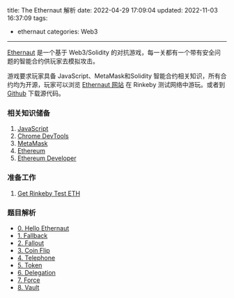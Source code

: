 title: The Ethernaut 解析
date: 2022-04-29 17:09:04
updated: 2022-11-03 16:37:09
tags:
- ethernaut
categories: Web3
---

[Ethernaut](https://ethernaut.openzeppelin.com/) 是一个基于 Web3/Solidity 的对抗游戏，每一关都有一个带有安全问题的智能合约供玩家去模拟攻击。 

游戏要求玩家具备 JavaScript、MetaMask和Solidity 智能合约相关知识，所有合约均为开源，玩家可以浏览 [Ethernaut 网站](https://ethernaut.openzeppelin.com/) 在 Rinkeby 测试网络中游玩。或者到 [Github](https://github.com/OpenZeppelin/ethernaut) 下载源代码。

### 相关知识储备
1. [JavaScript](https://developer.mozilla.org/zh-CN/docs/Web/JavaScript)
2. [Chrome DevTools](https://developer.chrome.com/docs/devtools/)
3. [MetaMask](https://metamask.io/)
4. [Ethereum](https://ethereum.org/zh/what-is-ethereum/)
5. [Ethereum Developer](https://ethereum.org/zh/developers/)

### 准备工作
1. [Get Rinkeby Test ETH](https://michael-blau.gitbook.io/x0r-resources/rinkeby-test-network/rinkeby-test-ether)

### 题目解析

- [0. Hello Ethernaut](/2022/04/29/0-Hello-Ethernaut/)
- [1. Fallback](/2022/05/19/1-Fallback/)
- [2. Fallout](/2022/07/11/2-Fallout/)
- [3. Coin Flip](/2022/07/11/3-Coin-Flip/)
- [4. Telephone](/2022/10/11/4-Telephone/)
- [5. Token](/2022/10/26/5-Token)
- [6. Delegation](/2022/11/01/6-Delegation)
- [7. Force](/2022/11/03/7-Force)
- [8. Vault](/2022/11/03/8-Vault)
